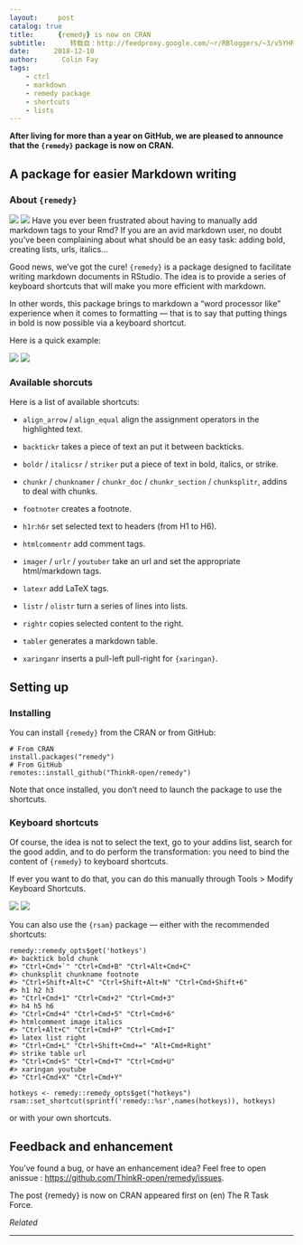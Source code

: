 ```yaml
---
layout:     post
catalog: true
title:      {remedy} is now on CRAN
subtitle:      转载自：http://feedproxy.google.com/~r/RBloggers/~3/v5YHFf9Ss_I/
date:      2018-12-10
author:      Colin Fay
tags:
    - ctrl
    - markdown
    - remedy package
    - shortcuts
    - lists
---
```






**After living for more than a year on GitHub, we are pleased to announce that the `{remedy}` package is now on CRAN.**



## A package for easier Markdown writing

### About `{remedy}`

![](https://i1.wp.com/rtask.thinkr.fr/wp-content/uploads/thinkr-hex-remedy-260x300.png?resize=260%2C300&ssl=1)
![](https://i1.wp.com/rtask.thinkr.fr/wp-content/uploads/thinkr-hex-remedy-260x300.png?resize=260%2C300&ssl=1)
Have you ever been frustrated about having to manually add markdown tags to your Rmd? If you are an avid markdown user, no doubt you’ve been complaining about what should be an easy task: adding bold, creating lists, urls, italics…

Good news, we’ve got the cure! `{remedy}` is a package designed to facilitate writing markdown documents in RStudio. The idea is to provide a series of keyboard shortcuts that will make you more efficient with markdown.

In other words, this package brings to markdown a “word processor like” experience when it comes to formatting — that is to say that putting things in bold is now possible via a keyboard shortcut.

Here is a quick example:

![](https://i1.wp.com/github.com/ThinkR-open/remedy/raw/master/readme_gif/remedy_example.gif?w=456&ssl=1)
![](https://i1.wp.com/github.com/ThinkR-open/remedy/raw/master/readme_gif/remedy_example.gif?w=456&ssl=1)


### Available shorcuts

Here is a list of available shortcuts:

- `align_arrow` / `align_equal` align the assignment operators in the highlighted text. 

- `backtickr` takes a piece of text an put it between backticks.

- `boldr` / `italicsr` / `striker` put a piece of text in bold, italics, or strike. 

- `chunkr` / `chunknamer` / `chunkr_doc` / `chunkr_section` / `chunksplitr`, addins to deal with chunks.

- `footnoter` creates a footnote.

- `h1r`:`h6r` set selected text to headers (from H1 to H6). 

- `htmlcommentr` add comment tags.

- `imager` / `urlr` / `youtuber` take an url and set the appropriate html/markdown tags. 

- `latexr` add LaTeX tags.

- `listr` / `olistr` turn a series of lines into lists.

- `rightr` copies selected content to the right. 

- `tabler` generates a markdown table.

- `xaringanr` inserts a pull-left pull-right for `{xaringan}`.


## Setting up

###  Installing

You can install `{remedy}` from the CRAN or from GitHub:

```
# From CRAN
install.packages("remedy")
# From GitHub
remotes::install_github("ThinkR-open/remedy")

```

Note that once installed, you don’t need to launch the package to use the shortcuts.

### Keyboard shortcuts

Of course, the idea is not to select the text, go to your addins list, search for the good addin, and to do perform the transformation: you need to bind the content of `{remedy}` to keyboard shortcuts.

If ever you want to do that, you can do this manually through Tools > Modify Keyboard Shortcuts.

![](https://i1.wp.com/rtask.thinkr.fr/wp-content/uploads/keyboard-shortcuts-rstudio-1024x354.png?w=450&ssl=1)
![](https://i1.wp.com/rtask.thinkr.fr/wp-content/uploads/keyboard-shortcuts-rstudio-1024x354.png?w=450&ssl=1)


You can also use the `{rsam}` package — either with the recommended shortcuts:

```
remedy::remedy_opts$get('hotkeys')
#> backtick bold chunk 
#> "Ctrl+Cmd+`" "Ctrl+Cmd+B" "Ctrl+Alt+Cmd+C" 
#> chunksplit chunkname footnote 
#> "Ctrl+Shift+Alt+C" "Ctrl+Shift+Alt+N" "Ctrl+Cmd+Shift+6" 
#> h1 h2 h3 
#> "Ctrl+Cmd+1" "Ctrl+Cmd+2" "Ctrl+Cmd+3" 
#> h4 h5 h6 
#> "Ctrl+Cmd+4" "Ctrl+Cmd+5" "Ctrl+Cmd+6" 
#> htmlcomment image italics 
#> "Ctrl+Alt+C" "Ctrl+Cmd+P" "Ctrl+Cmd+I" 
#> latex list right 
#> "Ctrl+Cmd+L" "Ctrl+Shift+Cmd+=" "Alt+Cmd+Right" 
#> strike table url 
#> "Ctrl+Cmd+S" "Ctrl+Cmd+T" "Ctrl+Cmd+U" 
#> xaringan youtube 
#> "Ctrl+Cmd+X" "Ctrl+Cmd+Y"

hotkeys <- remedy::remedy_opts$get("hotkeys")
rsam::set_shortcut(sprintf('remedy::%sr',names(hotkeys)), hotkeys)

```

or with your own shortcuts.

## Feedback and enhancement

You’ve found a bug, or have an enhancement idea? Feel free to open anissue : https://github.com/ThinkR-open/remedy/issues.

The post {remedy} is now on CRAN appeared first on (en) The R Task Force.


*Related*








---

